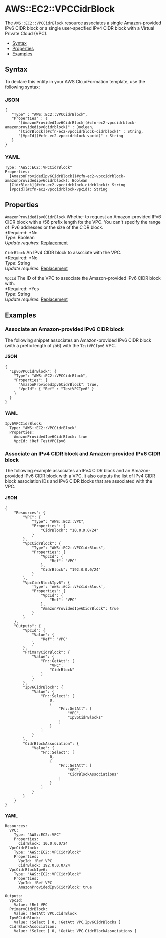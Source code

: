 # AWS::EC2::VPCCidrBlock<a name="aws-resource-ec2-vpccidrblock"></a>

The `AWS::EC2::VPCCidrBlock` resource associates a single Amazon\-provided IPv6 CIDR block or a single user\-specified IPv4 CIDR block with a Virtual Private Cloud \(VPC\)\.


+ [Syntax](#aws-resource-ec2-vpccidrblock-syntax)
+ [Properties](#aws-resource-ec2-vpccidrblock-properties)
+ [Examples](#aws-resource-ec2-vpccidrblock-examples)

## Syntax<a name="aws-resource-ec2-vpccidrblock-syntax"></a>

To declare this entity in your AWS CloudFormation template, use the following syntax:

### JSON<a name="aws-resource-ec2-vpccidrblock-syntax.json"></a>

```
{
   "Type" : "AWS::EC2::VPCCidrBlock",
   "Properties" : {
      "[AmazonProvidedIpv6CidrBlock](#cfn-ec2-vpccidrblock-amazonprovidedipv6cidrblock)" : Boolean,
      "[CidrBlock](#cfn-ec2-vpccidrblock-cidrblock)" : String,
      "[VpcId](#cfn-ec2-vpccidrblock-vpcid)" : String
   }
}
```

### YAML<a name="aws-resource-ec2-vpccidrblock-syntax.yaml"></a>

```
Type: "AWS::EC2::VPCCidrBlock"
Properties: 
  [AmazonProvidedIpv6CidrBlock](#cfn-ec2-vpccidrblock-amazonprovidedipv6cidrblock): Boolean
  [CidrBlock](#cfn-ec2-vpccidrblock-cidrblock): String
  [VpcId](#cfn-ec2-vpccidrblock-vpcid): String
```

## Properties<a name="aws-resource-ec2-vpccidrblock-properties"></a>

`AmazonProvidedIpv6CidrBlock`  <a name="cfn-ec2-vpccidrblock-amazonprovidedipv6cidrblock"></a>
Whether to request an Amazon\-provided IPv6 CIDR block with a /56 prefix length for the VPC\. You can't specify the range of IPv6 addresses or the size of the CIDR block\.  
*Required: *No  
*Type*: Boolean  
*Update requires*: [Replacement](using-cfn-updating-stacks-update-behaviors.md#update-replacement)

`CidrBlock`  <a name="cfn-ec2-vpccidrblock-cidrblock"></a>
An IPv4 CIDR block to associate with the VPC\.   
*Required: *No  
*Type*: String  
*Update requires*: [Replacement](using-cfn-updating-stacks-update-behaviors.md#update-replacement)

`VpcId`  <a name="cfn-ec2-vpccidrblock-vpcid"></a>
The ID of the VPC to associate the Amazon\-provided IPv6 CIDR block with\.  
*Required: *Yes  
*Type*: String  
*Update requires*: [Replacement](using-cfn-updating-stacks-update-behaviors.md#update-replacement)

## Examples<a name="aws-resource-ec2-vpccidrblock-examples"></a>

### Associate an Amazon\-provided IPv6 CIDR block<a name="aws-resource-ec2-vpccidrblock-example1"></a>

The following snippet associates an Amazon\-provided IPv6 CIDR block \(with a prefix length of /56\) with the `TestVPCIpv6` VPC\.

#### JSON<a name="aws-resource-ec2-vpccidrblock-example1.json"></a>

```
{
  "Ipv6VPCCidrBlock": {
    "Type": "AWS::EC2::VPCCidrBlock",
    "Properties": {
      "AmazonProvidedIpv6CidrBlock": true,
      "VpcId": { "Ref" : "TestVPCIpv6" }
    }
  }
}
```

#### YAML<a name="aws-resource-ec2-vpccidrblock-example1.yaml"></a>

```
Ipv6VPCCidrBlock:
  Type: "AWS::EC2::VPCCidrBlock"
  Properties:
    AmazonProvidedIpv6CidrBlock: true
    VpcId: !Ref TestVPCIpv6
```

### Associate an IPv4 CIDR block and Amazon\-provided IPv6 CIDR block<a name="aws-resource-ec2-vpccidrblock-example2"></a>

The following example associates an IPv4 CIDR block and an Amazon\-provided IPv6 CIDR block with a VPC\. It also outputs the list of IPv4 CIDR block association IDs and IPv6 CIDR blocks that are associated with the VPC\.

#### JSON<a name="aws-resource-ec2-vpccidrblock-example2.json"></a>

```
{
    "Resources": {
        "VPC": {
            "Type": "AWS::EC2::VPC",
            "Properties": {
                "CidrBlock": "10.0.0.0/24"
            }
        },
        "VpcCidrBlock": {
            "Type": "AWS::EC2::VPCCidrBlock",
            "Properties": {
                "VpcId": {
                    "Ref": "VPC"
                },
                "CidrBlock": "192.0.0.0/24"
            }
        },
        "VpcCidrBlockIpv6": {
            "Type": "AWS::EC2::VPCCidrBlock",
            "Properties": {
                "VpcId": {
                    "Ref": "VPC"
                },
                "AmazonProvidedIpv6CidrBlock": true
            }
        }
    },
    "Outputs": {
        "VpcId": {
            "Value": {
                "Ref": "VPC"
            }
        },
        "PrimaryCidrBlock": {
            "Value": {
                "Fn::GetAtt": [
                    "VPC",
                    "CidrBlock"
                ]
            }
        },
        "Ipv6CidrBlock": {
            "Value": {
                "Fn::Select": [
                    0,
                    {
                        "Fn::GetAtt": [
                            "VPC",
                            "Ipv6CidrBlocks"
                        ]
                    }
                ]
            }
        },
        "CidrBlockAssociation": {
            "Value": {
                "Fn::Select": [
                    0,
                    {
                        "Fn::GetAtt": [
                            "VPC",
                            "CidrBlockAssociations"
                        ]
                    }
                ]
            }
        }
    }
}
```

#### YAML<a name="aws-resource-ec2-vpccidrblock-example2.yaml"></a>

```
Resources:
  VPC:
    Type: "AWS::EC2::VPC"
    Properties:
      CidrBlock: 10.0.0.0/24
  VpcCidrBlock:
    Type: "AWS::EC2::VPCCidrBlock"
    Properties:
      VpcId: !Ref VPC
      CidrBlock: 192.0.0.0/24
  VpcCidrBlockIpv6:
    Type: "AWS::EC2::VPCCidrBlock"
    Properties:
      VpcId: !Ref VPC
      AmazonProvidedIpv6CidrBlock: true

Outputs:
  VpcId:
    Value: !Ref VPC
  PrimaryCidrBlock:
    Value: !GetAtt VPC.CidrBlock
  Ipv6CidrBlock:
    Value: !Select [ 0, !GetAtt VPC.Ipv6CidrBlocks ]
  CidrBlockAssociation:
    Value: !Select [ 0, !GetAtt VPC.CidrBlockAssociations ]
```